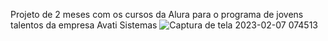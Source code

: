 Projeto de 2 meses com os cursos da Alura para o programa de jovens talentos da empresa Avati Sistemas
![Captura de tela 2023-02-07 074513](https://user-images.githubusercontent.com/112713600/217275987-d72dbd43-f37f-4a23-bcac-4a6ee29ed6a3.png)
